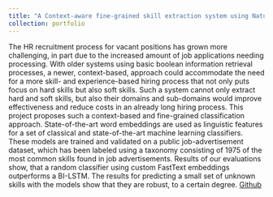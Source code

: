 ```yaml
---
title: "A Context-aware fine-grained skill extraction system using Natural Language Processing"
collection: portfolio
---
```


The HR recruitment process for vacant positions has grown more challenging, in part due to the increased amount of job applications needing processing. With older systems using basic boolean information retrieval processes, a newer, context-based, approach could accommodate the need for a more skill- and experience-based hiring process that not only puts focus on hard skills but also soft skills. Such a system cannot only extract hard and soft skills, but also their domains and sub-domains would improve effectiveness and reduce costs in an already long hiring process. This project proposes such a context-based and fine-grained classification approach. State-of-the-art word embeddings are used as linguistic features for a set of classical and state-of-the-art machine learning classifiers. These models are trained and validated on a public job-advertisement dataset, which has been labeled using a taxonomy consisting of 1975 of the most common skills found in job advertisements. Results of our evaluations show, that a random classifier using custom FastText embeddings outperforms a BI-LSTM. The results for predicting a small set of unknown skills with the models show that they are robust, to a certain degree. [Github](https://github.com/mokoch99/MRP-FineGrainedSkillExtraction)
